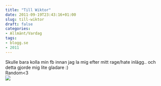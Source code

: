 ```yaml
---
title: "Till Wiktor"
date: 2011-09-19T23:43:16+01:00
slug: till-wiktor
draft: false
categories:
- Allmänt/Vardag
tags:
- blogg.se
- 2011
---
```

Skulle bara kolla min fb innan jag la mig efter mitt rage/hate inlägg.. och detta gjorde mig lite gladare :)  
Random<3  
![](/assets/images/blogg.se/random_166870616.jpg)